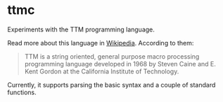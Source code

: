 # ttmc

Experiments with the TTM programming language.

Read more about this language in [Wikipedia][wp]. According to them:

> TTM is a string oriented, general purpose macro processing programming
> language developed in 1968 by Steven Caine and E. Kent Gordon at the
> California Institute of Technology.

[wp]: https://en.wikipedia.org/wiki/TTM_(programming_language)

Currently, it supports parsing the basic syntax and a couple of standard
functions.
